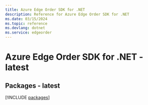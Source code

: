 ```yaml
---
title: Azure Edge Order SDK for .NET
description: Reference for Azure Edge Order SDK for .NET
ms.date: 03/15/2024
ms.topic: reference
ms.devlang: dotnet
ms.service: edgeorder
---
```

# Azure Edge Order SDK for .NET - latest
## Packages - latest
[!INCLUDE [packages](edge-order-index.md)]